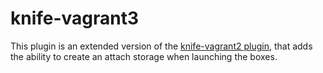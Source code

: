 knife-vagrant3
==============

This plugin is an extended version of the [knife-vagrant2 plugin](https://github.com/makern/knife-vagrant2), that adds the ability to create an attach storage when launching the boxes.